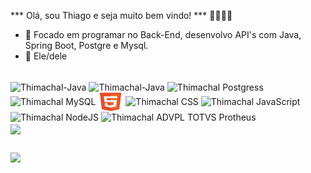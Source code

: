 *** Olá, sou Thiago e seja muito bem vindo! *** 🤜🏾🤛🏾

- 🌱 Focado em programar no Back-End, desenvolvo API's com Java, Spring Boot, Postgre e Mysql.
- 🤠 Ele/dele            

<div style="display: inline_block"><br>
  <img align="center" alt="Thimachal-Java" height="60" width="60" src="https://icongr.am/devicon/java-original-wordmark.svg?size=128&color=currentColor"> <img align="center" alt="Thimachal-Java" height="60" width="60" src="https://cdn.jsdelivr.net/gh/devicons/devicon/icons/spring/spring-original-wordmark.svg"> 
  <img align="center" alt="Thimachal Postgress" height="50" width="50" src="https://icongr.am/devicon/postgresql-plain-wordmark.svg?size=128&color=6d85b6">
  <img align="center" alt="Thimachal MySQL" height="100" width="70" src= "https://cdn.jsdelivr.net/gh/devicons/devicon/icons/mysql/mysql-plain-wordmark.svg">
  <img align="center" alt="Thimachal HTML" height="30" width="40" src="https://raw.githubusercontent.com/devicons/devicon/master/icons/html5/html5-original.svg">
  <img align="center" alt="Thimachal CSS" height="30" width="40" src="https://icongr.am/devicon/css3-original.svg?size=128&color=currentColor">
  <img align="center" alt="Thimachal JavaScript" height="30" width="40" src="https://icongr.am/devicon/javascript-original.svg?size=128&color=currentColor">
  <img align="center" alt="Thimachal NodeJS" height="100" width="100" src="https://icongr.am/devicon/nodejs-original-wordmark.svg?size=128&color=currentColor">
  <img align="center" alt="Thimachal ADVPL TOTVS Protheus" height="50" width="50" src="https://s3.amazonaws.com//beta-img.b2bstack.net/uploads/production/provider/image/1/totvs-logo.jpg">


<div>

<img width=40% align="center" src="https://github-readme-stats.vercel.app/api/top-langs/?username=Thimachal&hide_progress=true&theme=transparent" />

</div>

 
##
<div> 
    <a href="https://www.linkedin.com/in/thiago-oliveira-tmo/" rel="noopener noreferrer" target="_blank"> <img src="https://img.shields.io/badge/-LinkedIn-%230077B5?style=for-the-badge&logo=linkedin&logoColor=white"></a> 
</div>
